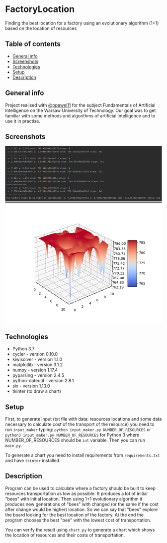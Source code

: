 # FactoryLocation
Finding the best location for a factory using an evolutionary algorithm (1+1) based on the location of resources

## Table of contents
* [General info](#general-info)
* [Screenshots](#screenshots)
* [Technologies](#technologies)
* [Setup](#setup)
* [Description](#description)

## General info
Project realised with [@ppawel11](https://github.com/ppawel11) for the subject Fundamentals of Artificial Intelligence on the Warsaw University of Technology. Our goal was to get familiar with some methods and algorithms of artificial intelligence and to use it in practise.

## Screenshots
![Screenshot1](./img/screenshot1.png)![Screenshot2](./img/screenshot2.png)

## Technologies
* Python 3.7
* cycler - version 0.10.0
* kiwisolver - version 1.1.0
* matplotlib  - version 3.1.2
* numpy - version 1.17.4
* pyparsing - version 2.4.5
* python-dateutil - version 2.8.1
* six - version 1.13.0
* tkinter (to draw a chart)

## Setup
First, to generate input (txt file with data: resources locations and some data necessary to calculate cost of the transport of the resource) you need to run `input_maker` typing: `python input_maker.py NUMBER_OF_RESOURCES` or `python3 input_maker.py NUMBER_OF_RESOURCES` for Python 3 where NUMBER_OF_RESOURCES should be `int` variable. Then you can run `main.py`. 

To generate a chart you need to install requirements from `requirements.txt` and have `tkinter` installed.

## Description
Program can be used to calculate where a factory should be built to keep resources transportation as low as possible. It produces a lot of initial "bees" with initial location. Then using 1+1 evolutionary algorithm it produces new generations of "bees" with changed (or the same if the cost after change would be higher) location. So we can say that "bees" explore the board looking for the best location of the factory. At the end the program chooses the best "bee" with the lowest cost of transportation.

You can verify the result using `chart.py` to generate a chart which shows the location of resources and their costs of transportation. 
